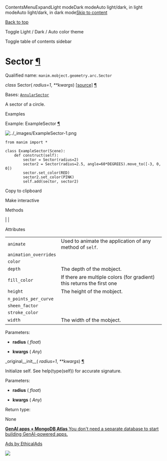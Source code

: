ContentsMenuExpandLight modeDark modeAuto light/dark, in light modeAuto light/dark, in dark mode[Skip to content](https://docs.manim.community/en/stable/reference/manim.mobject.geometry.arc.Sector.html#furo-main-content)

[Back to top](https://docs.manim.community/en/stable/reference/manim.mobject.geometry.arc.Sector.html#)

Toggle Light / Dark / Auto color theme

Toggle table of contents sidebar

# Sector [¶](https://docs.manim.community/en/stable/reference/manim.mobject.geometry.arc.Sector.html\#sector "Link to this heading")

Qualified name: `manim.mobject.geometry.arc.Sector`

_class_ Sector( _radius=1_, _\*\*kwargs_) [\[source\]](https://docs.manim.community/en/stable/_modules/manim/mobject/geometry/arc.html#Sector) [¶](https://docs.manim.community/en/stable/reference/manim.mobject.geometry.arc.Sector.html#manim.mobject.geometry.arc.Sector "Link to this definition")

Bases: [`AnnularSector`](https://docs.manim.community/en/stable/reference/manim.mobject.geometry.arc.AnnularSector.html#manim.mobject.geometry.arc.AnnularSector "manim.mobject.geometry.arc.AnnularSector")

A sector of a circle.

Examples

Example: ExampleSector [¶](https://docs.manim.community/en/stable/reference/manim.mobject.geometry.arc.Sector.html#examplesector)

![../_images/ExampleSector-1.png](https://docs.manim.community/en/stable/_images/ExampleSector-1.png)

```
from manim import *

class ExampleSector(Scene):
    def construct(self):
        sector = Sector(radius=2)
        sector2 = Sector(radius=2.5, angle=60*DEGREES).move_to([-3, 0, 0])
        sector.set_color(RED)
        sector2.set_color(PINK)
        self.add(sector, sector2)

```

Copy to clipboard

Make interactive

Methods

|
|

Attributes

|     |     |
| --- | --- |
| `animate` | Used to animate the application of any method of `self`. |
| `animation_overrides` |  |
| `color` |  |
| `depth` | The depth of the mobject. |
| `fill_color` | If there are multiple colors (for gradient) this returns the first one |
| `height` | The height of the mobject. |
| `n_points_per_curve` |  |
| `sheen_factor` |  |
| `stroke_color` |  |
| `width` | The width of the mobject. |

Parameters:

- **radius** ( _float_)

- **kwargs** ( _Any_)


\_original\_\_init\_\_( _radius=1_, _\*\*kwargs_) [¶](https://docs.manim.community/en/stable/reference/manim.mobject.geometry.arc.Sector.html#manim.mobject.geometry.arc.Sector._original__init__ "Link to this definition")

Initialize self. See help(type(self)) for accurate signature.

Parameters:

- **radius** ( _float_)

- **kwargs** ( _Any_)


Return type:

None

[**GenAI apps + MongoDB Atlas** You don't need a separate database to start building GenAI-powered apps.](https://server.ethicalads.io/proxy/click/8270/019600e7-877e-7663-abcc-a0bd223f6333/)

[Ads by EthicalAds](https://www.ethicalads.io/advertisers/?ref=ea-text)

![](https://server.ethicalads.io/proxy/view/8270/019600e7-877e-7663-abcc-a0bd223f6333/)